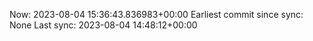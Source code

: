 Now: 2023-08-04 15:36:43.836983+00:00 Earliest commit since sync: None Last sync: 2023-08-04 14:48:12+00:00
